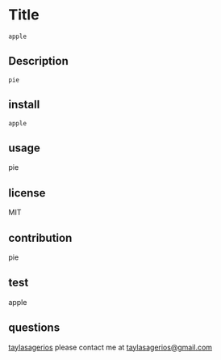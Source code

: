 # Title
    apple
    
## Description
    pie
## install
    apple   
    
## usage
  pie
## license
MIT
## contribution
pie
## test
apple
## questions 
[taylasagerios](https://github.com/taylasagerios)
please contact me at taylasagerios@gmail.com
    

    